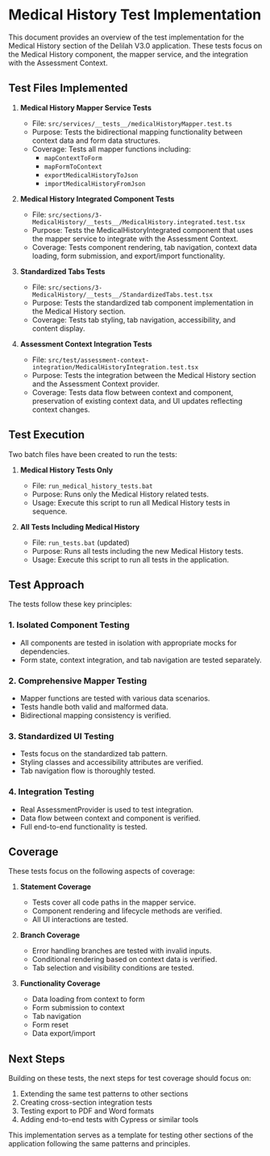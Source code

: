 # Medical History Test Implementation

This document provides an overview of the test implementation for the Medical History section of the Delilah V3.0 application. These tests focus on the Medical History component, the mapper service, and the integration with the Assessment Context.

## Test Files Implemented

1. **Medical History Mapper Service Tests**
   - File: `src/services/__tests__/medicalHistoryMapper.test.ts`
   - Purpose: Tests the bidirectional mapping functionality between context data and form data structures.
   - Coverage: Tests all mapper functions including:
     - `mapContextToForm`
     - `mapFormToContext`
     - `exportMedicalHistoryToJson`
     - `importMedicalHistoryFromJson`

2. **Medical History Integrated Component Tests**
   - File: `src/sections/3-MedicalHistory/__tests__/MedicalHistory.integrated.test.tsx`
   - Purpose: Tests the MedicalHistoryIntegrated component that uses the mapper service to integrate with the Assessment Context.
   - Coverage: Tests component rendering, tab navigation, context data loading, form submission, and export/import functionality.

3. **Standardized Tabs Tests**
   - File: `src/sections/3-MedicalHistory/__tests__/StandardizedTabs.test.tsx`
   - Purpose: Tests the standardized tab component implementation in the Medical History section.
   - Coverage: Tests tab styling, tab navigation, accessibility, and content display.

4. **Assessment Context Integration Tests**
   - File: `src/test/assessment-context-integration/MedicalHistoryIntegration.test.tsx`
   - Purpose: Tests the integration between the Medical History section and the Assessment Context provider.
   - Coverage: Tests data flow between context and component, preservation of existing context data, and UI updates reflecting context changes.

## Test Execution

Two batch files have been created to run the tests:

1. **Medical History Tests Only**
   - File: `run_medical_history_tests.bat`
   - Purpose: Runs only the Medical History related tests.
   - Usage: Execute this script to run all Medical History tests in sequence.

2. **All Tests Including Medical History**
   - File: `run_tests.bat` (updated)
   - Purpose: Runs all tests including the new Medical History tests.
   - Usage: Execute this script to run all tests in the application.

## Test Approach

The tests follow these key principles:

### 1. Isolated Component Testing
- All components are tested in isolation with appropriate mocks for dependencies.
- Form state, context integration, and tab navigation are tested separately.

### 2. Comprehensive Mapper Testing
- Mapper functions are tested with various data scenarios.
- Tests handle both valid and malformed data.
- Bidirectional mapping consistency is verified.

### 3. Standardized UI Testing
- Tests focus on the standardized tab pattern.
- Styling classes and accessibility attributes are verified.
- Tab navigation flow is thoroughly tested.

### 4. Integration Testing
- Real AssessmentProvider is used to test integration.
- Data flow between context and component is verified.
- Full end-to-end functionality is tested.

## Coverage

These tests focus on the following aspects of coverage:

1. **Statement Coverage**
   - Tests cover all code paths in the mapper service.
   - Component rendering and lifecycle methods are verified.
   - All UI interactions are tested.

2. **Branch Coverage**
   - Error handling branches are tested with invalid inputs.
   - Conditional rendering based on context data is verified.
   - Tab selection and visibility conditions are tested.

3. **Functionality Coverage**
   - Data loading from context to form
   - Form submission to context
   - Tab navigation
   - Form reset
   - Data export/import

## Next Steps

Building on these tests, the next steps for test coverage should focus on:

1. Extending the same test patterns to other sections
2. Creating cross-section integration tests
3. Testing export to PDF and Word formats
4. Adding end-to-end tests with Cypress or similar tools

This implementation serves as a template for testing other sections of the application following the same patterns and principles.
